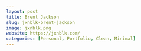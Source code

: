 ```yaml
---
layout: post
title: Brent Jackson
slug: jxnblk-brent-jackson
image: jxnblk.png
website: https://jxnblk.com/
categories: [Personal, Portfolio, Clean, Minimal]
---
```

